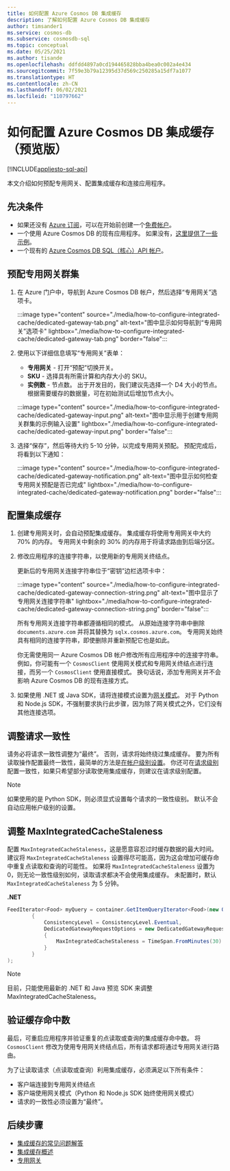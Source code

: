 ```yaml
---
title: 如何配置 Azure Cosmos DB 集成缓存
description: 了解如何配置 Azure Cosmos DB 集成缓存
author: timsander1
ms.service: cosmos-db
ms.subservice: cosmosdb-sql
ms.topic: conceptual
ms.date: 05/25/2021
ms.author: tisande
ms.openlocfilehash: ddfdd4897a0cd194465828bba4bea0c002a4e434
ms.sourcegitcommit: 7f59e3b79a12395d37d569c250285a15df7a1077
ms.translationtype: HT
ms.contentlocale: zh-CN
ms.lasthandoff: 06/02/2021
ms.locfileid: "110797662"
---
```

# <a name="how-to-configure-the-azure-cosmos-db-integrated-cache-preview"></a>如何配置 Azure Cosmos DB 集成缓存（预览版）
[!INCLUDE[appliesto-sql-api](includes/appliesto-sql-api.md)]

本文介绍如何预配专用网关、配置集成缓存和连接应用程序。 

## <a name="prerequisites"></a>先决条件

- 如果还没有 [Azure 订阅](../guides/developer/azure-developer-guide.md#understanding-accounts-subscriptions-and-billing)，可以在开始前创建一个[免费帐户](https://azure.microsoft.com/free/?ref=microsoft.com&utm_source=microsoft.com&utm_medium=docs&utm_campaign=visualstudio)。
- 一个使用 Azure Cosmos DB 的现有应用程序。 如果没有，[这里提供了一些示例](https://github.com/AzureCosmosDB/labs)。
- 一个现有的 [Azure Cosmos DB SQL（核心）API 帐户](create-cosmosdb-resources-portal.md)。

## <a name="provision-a-dedicated-gateway-cluster"></a>预配专用网关群集

1. 在 Azure 门户中，导航到 Azure Cosmos DB 帐户，然后选择“专用网关”选项卡。

   :::image type="content" source="./media/how-to-configure-integrated-cache/dedicated-gateway-tab.png" alt-text="图中显示如何导航到“专用网关”选项卡" lightbox="./media/how-to-configure-integrated-cache/dedicated-gateway-tab.png" border="false":::

2. 使用以下详细信息填写“专用网关”表单：

   * **专用网关** - 打开“预配”切换开关。 
   * **SKU** - 选择具有所需计算和内存大小的 SKU。 
   *  **实例数** - 节点数。 出于开发目的，我们建议先选择一个 D4 大小的节点。 根据需要缓存的数据量，可在初始测试后增加节点大小。

   :::image type="content" source="./media/how-to-configure-integrated-cache/dedicated-gateway-input.png" alt-text="图中显示用于创建专用网关群集的示例输入设置" lightbox="./media/how-to-configure-integrated-cache/dedicated-gateway-input.png" border="false":::

3. 选择“保存”，然后等待大约 5-10 分钟，以完成专用网关预配。 预配完成后，将看到以下通知：

   :::image type="content" source="./media/how-to-configure-integrated-cache/dedicated-gateway-notification.png" alt-text="图中显示如何检查专用网关预配是否已完成" lightbox="./media/how-to-configure-integrated-cache/dedicated-gateway-notification.png" border="false":::

## <a name="configuring-the-integrated-cache"></a>配置集成缓存

1. 创建专用网关时，会自动预配集成缓存。 集成缓存将使用专用网关中大约 70% 的内存。 专用网关中剩余的 30% 的内存用于将请求路由到后端分区。

2.  修改应用程序的连接字符串，以使用新的专用网关终结点。

      更新后的专用网关连接字符串位于“密钥”边栏选项卡中：
   
      :::image type="content" source="./media/how-to-configure-integrated-cache/dedicated-gateway-connection-string.png" alt-text="图中显示了专用网关连接字符串" lightbox="./media/how-to-configure-integrated-cache/dedicated-gateway-connection-string.png" border="false":::

      所有专用网关连接字符串都遵循相同的模式。 从原始连接字符串中删除 `documents.azure.com` 并将其替换为 `sqlx.cosmos.azure.com`。 专用网关始终具有相同的连接字符串，即使删除并重新预配它也是如此。

      你无需使用同一 Azure Cosmos DB 帐户修改所有应用程序中的连接字符串。 例如，你可能有一个 `CosmosClient` 使用网关模式和专用网关终结点进行连接，而另一个 `CosmosClient` 使用直接模式。 换句话说，添加专用网关并不会影响 Azure Cosmos DB 的现有连接方式。

3. 如果使用 .NET 或 Java SDK，请将连接模式设置为[网关模式](sql-sdk-connection-modes.md#available-connectivity-modes)。 对于 Python 和 Node.js SDK，不强制要求执行此步骤，因为除了网关模式之外，它们没有其他连接选项。

## <a name="adjust-request-consistency"></a>调整请求一致性

请务必将请求一致性调整为“最终”。 否则，请求将始终绕过集成缓存。 要为所有读取操作配置最终一致性，最简单的方法是[在帐户级别设置](consistency-levels.md#configure-the-default-consistency-level)。 你还可在[请求级别](how-to-manage-consistency.md#override-the-default-consistency-level)配置一致性，如果只希望部分读取使用集成缓存，则建议在请求级别配置。

> [!NOTE]
> 如果使用的是 Python SDK，则必须显式设置每个请求的一致性级别。 默认不会自动应用帐户级别的设置。

## <a name="adjust-maxintegratedcachestaleness"></a>调整 MaxIntegratedCacheStaleness

配置 `MaxIntegratedCacheStaleness`，这是愿意容忍过时缓存数据的最大时间。 建议将 `MaxIntegratedCacheStaleness` 设置得尽可能高，因为这会增加可缓存命中重复点读取和查询的可能性。 如果将 `MaxIntegratedCacheStaleness` 设置为 0，则无论一致性级别如何，读取请求都决不会使用集成缓存。 未配置时，默认 `MaxIntegratedCacheStaleness` 为 5 分钟。

**.NET**

```csharp
FeedIterator<Food> myQuery = container.GetItemQueryIterator<Food>(new QueryDefinition("SELECT * FROM c"), requestOptions: new QueryRequestOptions
        {
            ConsistencyLevel = ConsistencyLevel.Eventual,
            DedicatedGatewayRequestOptions = new DedicatedGatewayRequestOptions 
            { 
                MaxIntegratedCacheStaleness = TimeSpan.FromMinutes(30) 
            }
        }
);
```

> [!NOTE]
> 目前，只能使用最新的 .NET 和 Java 预览 SDK 来调整 MaxIntegratedCacheStaleness。

## <a name="verify-cache-hits"></a>验证缓存命中数

最后，可重启应用程序并验证重复的点读取或查询的集成缓存命中数。 将 `CosmosClient` 修改为使用专用网关终结点后，所有请求都将通过专用网关进行路由。

为了让读取请求（点读取或查询）利用集成缓存，必须满足以下所有条件：

-   客户端连接到专用网关终结点
-  客户端使用网关模式（Python 和 Node.js SDK 始终使用网关模式）
-   请求的一致性必须设置为“最终”。

## <a name="next-steps"></a>后续步骤

- [集成缓存的常见问题解答](integrated-cache-faq.md)
- [集成缓存概述](integrated-cache.md)
- [专用网关](dedicated-gateway.md)
